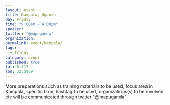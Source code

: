 ```yaml
---
layout: event
title: Kampala, Uganda
day: Friday
time: "9:00am - 4:00pm"
speaker: 
twitter: "@mapuganda"
organization: 
permalink: event/kampala/
tags: 
  - friday
category: event
published: true
lat: 0.317
lon: 32.5909
---
```


More preparations such as training materials to be used, focus area in Kampala, specific time, hashtag to be used, organizations(s) to be involved, etc will be communicated through twitter "@mapuganda"




 
